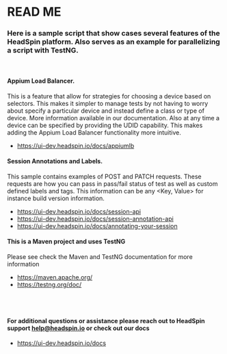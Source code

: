 # READ ME

### Here is a sample script that show cases several features of the HeadSpin platform. Also serves as an example for parallelizing a script with TestNG.  
<br>

#### Appium Load Balancer.
This is a feature that allow for strategies for choosing a device based on selectors. This makes it simpler to manage tests by not having to worry
about specify a particular device and instead define a class or type of device. More information available in our documentation. Also at any time a device 
can be specified by providing the UDID capability. This makes adding the Appium Load Balancer functionality more intuitive.
- https://ui-dev.headspin.io/docs/appiumlb  

#### Session Annotations and Labels.
This sample contains examples of POST and PATCH requests. These requests are how you can pass in pass/fail status of test as well as custom defined 
labels and tags. This information can be any <Key, Value> for instance build version information.
- https://ui-dev.headspin.io/docs/session-api
- https://ui-dev.headspin.io/docs/session-annotation-api
- https://ui-dev.headspin.io/docs/annotating-your-session

#### This is a Maven project and uses TestNG
Please see check the Maven and TestNG documentation for more information
- https://maven.apache.org/
- https://testng.org/doc/
<br>
<br>

#### For additional questions or assistance please reach out to HeadSpin support help@headspin.io or check out our docs
- https://ui-dev.headspin.io/docs